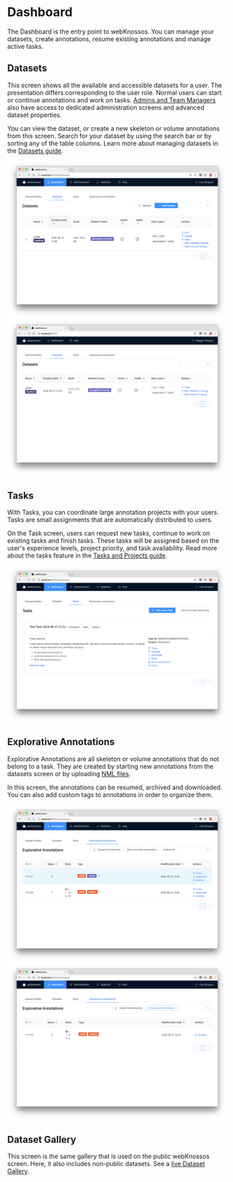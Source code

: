 # Dashboard

The Dashboard is the entry point to webKnossos. You can manage your datasets, create annotations, resume existing annotations and manage active tasks.

## Datasets

This screen shows all the available and accessible datasets for a user. The presentation differs corresponding to the user role. Normal users can start or continue annotations and work on tasks. [Admins and Team Managers](users.md#access-rights-roles) also have access to dedicated administration screens and advanced dataset properties.

You can view the dataset, or create a new skeleton or volume annotations from this screen. Search for your dataset by using the search bar or by sorting any of the table columns. Learn more about managing datasets in the [Datasets guide](datasets.md).

![Dashboard for Team Managers or Admins](../.gitbook/assets/dashboard_datasets.png) ![Dashboard for Normal Users](../.gitbook/assets/dashboard_normal_user.png)

## Tasks

With Tasks, you can coordinate large annotation projects with your users. Tasks are small assignments that are automatically distributed to users.

On the Task screen, users can request new tasks, continue to work on existing tasks and finish tasks. These tasks will be assigned based on the user's experience levels, project priority, and task availability. Read more about the tasks feature in the [Tasks and Projects guide](tasks.md).

![Work with Tasks](../.gitbook/assets/dashboard_tasks.png)

## Explorative Annotations

Explorative Annotations are all skeleton or volume annotations that do not belong to a task. They are created by starting new annotations from the datasets screen or by uploading [NML files](../reference/data_formats.md#nml).

In this screen, the annotations can be resumed, archived and downloaded. You can also add custom tags to annotations in order to organize them.

![Manage and resume Explorative Annotations](../.gitbook/assets/dashboard_annotations.png) ![View archived Explorative Annotations](../.gitbook/assets/dashboard_archive.png)

## Dataset Gallery

This screen is the same gallery that is used on the public webKnossos screen. Here, it also includes non-public datasets. See a [live Dataset Gallery](https://demo.webknossos.org).

